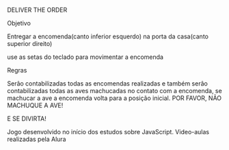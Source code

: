 DELIVER THE ORDER

Objetivo

Entregar a encomenda(canto inferior esquerdo) na porta da casa(canto superior direito)

use as setas do teclado para movimentar a encomenda

Regras

Serâo contabilizadas todas as encomendas realizadas
e
também serâo contabilizadas todas as aves machucadas no contato com a encomenda, se machucar a ave a encomenda volta para a posição inicial.
POR FAVOR, NÃO MACHUQUE A AVE!

E SE DIVIRTA!

Jogo desenvolvido no início dos estudos sobre JavaScript. Video-aulas realizadas pela Alura
